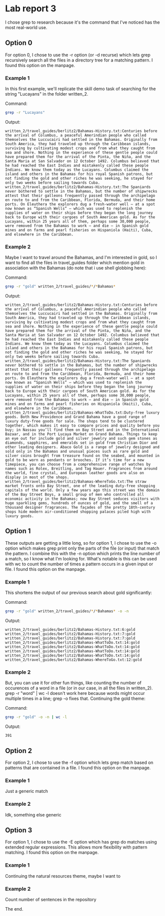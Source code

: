 # Lab report 3

I chose grep to research because it's the command that I've noticed has the most real-world use.

## Option 0

For option 0, I chose to use the -r option (or -d recurse) which lets grep recursively search all the files in a directory tree for a matching pattern. I found this option on the manpage.

### Example 1

In this first example, we'll replicate the skill demo task of searching for the string "Lucayans" in the folder written_2.

Command:
```bash
grep -r "Lucayans"
```
Output:
```
written_2/travel_guides/berlitz2/Bahamas-History.txt:Centuries before the arrival of Columbus, a peaceful Amerindian people who called themselves the Luccucairi had settled in the Bahamas. Originally from South America, they had traveled up through the Caribbean islands, surviving by cultivating modest crops and from what they caught from sea and shore. Nothing in the experience of these gentle people could have prepared them for the arrival of the Pinta, the Niña, and the Santa Maria at San Salvador on 12 October 1492. Columbus believed that he had reached the East Indies and mistakenly called these people Indians. We know them today as the Lucayans. Columbus claimed the island and others in the Bahamas for his royal Spanish patrons, but not finding the gold and other riches he was seeking, he stayed for only two weeks before sailing towards Cuba.
written_2/travel_guides/berlitz2/Bahamas-History.txt:The Spaniards never bothered to settle in the Bahamas, but the number of shipwrecks attest that their galleons frequently passed through the archipelago en route to and from the Caribbean, Florida, Bermuda, and their home ports. On Eleuthera the explorers dug a fresh-water well — at a spot now known as “Spanish Wells” — which was used to replenish the supplies of water on their ships before they began the long journey back to Europe with their cargoes of South American gold. As for the Lucayans, within 25 years all of them, perhaps some 30,000 people, were removed from the Bahamas to work — and die — in Spanish gold mines and on farms and pearl fisheries on Hispaniola (Haiti), Cuba, and elsewhere in the Caribbean.
```


### Example 2

Maybe I want to travel around the Bahamas, and I'm interested in gold, so I want to find all the files in travel_guides folder which mention gold in association with the Bahamas (do note that i use shell globbing here):

Command:
```bash
grep -r "gold" written_2/travel_guides/*/*Bahamas*
```
Output:
```
written_2/travel_guides/berlitz2/Bahamas-History.txt:Centuries before the arrival of Columbus, a peaceful Amerindian people who called themselves the Luccucairi had settled in the Bahamas. Originally from South America, they had traveled up through the Caribbean islands, surviving by cultivating modest crops and from what they caught from sea and shore. Nothing in the experience of these gentle people could have prepared them for the arrival of the Pinta, the Niña, and the Santa Maria at San Salvador on 12 October 1492. Columbus believed that he had reached the East Indies and mistakenly called these people Indians. We know them today as the Lucayans. Columbus claimed the island and others in the Bahamas for his royal Spanish patrons, but not finding the gold and other riches he was seeking, he stayed for only two weeks before sailing towards Cuba.
written_2/travel_guides/berlitz2/Bahamas-History.txt:The Spaniards never bothered to settle in the Bahamas, but the number of shipwrecks attest that their galleons frequently passed through the archipelago en route to and from the Caribbean, Florida, Bermuda, and their home ports. On Eleuthera the explorers dug a fresh-water well — at a spot now known as “Spanish Wells” — which was used to replenish the supplies of water on their ships before they began the long journey back to Europe with their cargoes of South American gold. As for the Lucayans, within 25 years all of them, perhaps some 30,000 people, were removed from the Bahamas to work — and die — in Spanish gold mines and on farms and pearl fisheries on Hispaniola (Haiti), Cuba, and elsewhere in the Caribbean.
written_2/travel_guides/berlitz2/Bahamas-WhatToDo.txt:Duty-free luxury goods. Both New Providence and Grand Bahama have a good range of luxury duty-free goods for sale. The shops tend to be clustered together, which makes it easy to compare prices and quality before you buy; in Nassau you’ll find them on Bay Street and in the International Bazaar, and in the Port Lucaya Market on Grand Bahama. Things to keep an eye out for include gold and silver jewelry and such gem stones as diamonds, sapphires, and emeralds set in gold from Christian Dior and other leading designers. Abaco Gold is a range of jewelry designed and sold only in the Bahamas and unusual pieces such as rare gold and silver coins brought from treasure found on the seabed, and mounted in gold to be worn as pendants or brooches. If it’s time for a new timepiece, you can choose from a comprehensive range of watches by names such as Rolex, Breitling, and Tag Hauer. Fragrances from around the world, fine crystal, and European leather goods are also on display in most of the shops.
written_2/travel_guides/berlitz2/Bahamas-WhereToGo.txt:The straw market fronts onto Bay Street, one of the leading duty-free shopping capitals of the world. Only a few years ago this street was the domain of the Bay Street Boys, a small group of men who controlled all economic activity in the Bahamas; now Bay Street seduces visitors with huge sparkling gems, hundreds of ounces of gold, and the smell of a thousand designer fragrances. The façades of the pretty 18th-century shops hide modern air-conditioned shopping palaces piled high with luxury goods.
```

## Option 1

These outputs are getting a little long, so for option 1, I chose to use the -o option which makes grep print only the parts of the file (or input) that match the pattern. I combine this with the -n option which prints the line number of a match, so I know what I'm looking for. What's notable is this can be used with wc to count the number of times a pattern occurs in a given input or file. I found this option on the manpage.

### Example 1

This shortens the output of our previous search about gold significantly:

Command:
```bash
grep -r "gold" written_2/travel_guides/*/*Bahamas* -o -n
```
Output:
```
written_2/travel_guides/berlitz2/Bahamas-History.txt:6:gold
written_2/travel_guides/berlitz2/Bahamas-History.txt:7:gold
written_2/travel_guides/berlitz2/Bahamas-History.txt:7:gold
written_2/travel_guides/berlitz2/Bahamas-WhatToDo.txt:14:gold
written_2/travel_guides/berlitz2/Bahamas-WhatToDo.txt:14:gold
written_2/travel_guides/berlitz2/Bahamas-WhatToDo.txt:14:gold
written_2/travel_guides/berlitz2/Bahamas-WhatToDo.txt:14:gold
written_2/travel_guides/berlitz2/Bahamas-WhereToGo.txt:12:gold
```

### Example 2

But, you can use it for other fun things, like counting the number of occurences of a word in a file (or in our case, in all the files in written_2). grep -r "word" | wc -l doesn't work here because words might occur multiple times in a line; grep -o fixes that. Continuing the gold theme:

Command:
```bash
grep -r "gold" -o -n | wc -l
```
Output:
```
391
```

## Option 2

For option 2, I chose to use the -f option which lets grep match based on patterns that are contained in a file. I found this option on the manpage.

### Example 1

Just a generic match

### Example 2

Idk, something else generic

## Option 3

For option 1, I chose to use the -E option which has grep do matches using extended regular expressions. This allows more flexibility with pattern matching. I found this option on the manpage.

### Example 1

Continuing the natural resources theme, maybe I want to 

### Example 2

Count number of sentences in the repository



The end.
